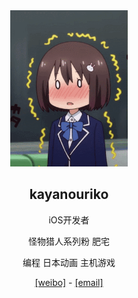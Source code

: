 <div align="center">
<img src="https://raw.githubusercontent.com/kayanouriko/kayanouriko/main/header.gif" height="250px" />
<br>

## kayanouriko

iOS开发者

怪物猎人系列粉 肥宅

编程 日本动画 主机游戏

[[weibo]](https://weibo.com/kayanouriko) - [[email]](mailto:qinjiang104@163.com)

</div>
